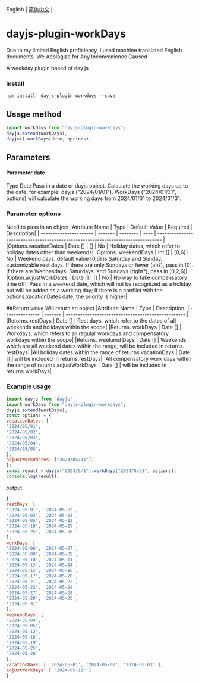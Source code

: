 English | [简体中文](./README.md) |

# dayjs-plugin-workDays
Due to my limited English proficiency, I used machine translated English documents. We Apologize for Any Inconvenience Caused


A weekday plugin based of day.js

### install
```console
npm install  dayjs-plugin-workdays --save
```
## Usage method
```js
import workDays from "dayjs-plugin-workdays";
dayjs.extend(workDays);
dayjs().workDays(date, options);
```
## Parameters
#### Parameter date
Type Date
Pass in a date or dayjs object.
Calculate the working days up to the date, for example: dayjs ("2024/01/01"). WorkDays ("2024/01/31", options) will calculate the working days from 2024/01/01 to 2024/01/31.

### Parameter options
Need to pass in an object
|Attribute Name | Type | Default Value | Required | Description|
| ---------------------- | ------- | -------- | ---- | -------------------------------------------------------------------------------- |  
|Options.vacationDates | Date [] | [] | No | Holiday dates, which refer to holiday dates other than weekends|
|Options. weekendDays | Int [] | [0,6] | No | Weekend days, default value [0,6] is Saturday and Sunday, customizable rest days. If there are only Sundays or fewer (ah?), pass in [0]. If there are Wednesdays, Saturdays, and Sundays (right?), pass in [0,2,6]|
|Option.adjustWorkDates | Date [] | [] | No | No way to take compensatory time off!, Pass in a weekend date, which will not be recognized as a holiday but will be added as a working day; If there is a conflict with the options.xacationDates date, the priority is higher|
       
##Return value
Will return an object
|Attribute Name | Type | Description|
| --------------- | ------- | -------------------------------------------------- |  
|Returns. restDays | Date [] | Rest days, which refer to the dates of all weekends and holidays within the scope|
|Returns. workDays | Date [] | Workdays, which refers to all regular workdays and compensatory workdays within the scope|
|Returns. weekend Days | Date [] | Weekends, which are all weekend dates within the range, will be included in returns. restDays|
|All holiday dates within the range of returns.vacationDays | Date [] | will be included in returns.restDays|
|All compensatory work days within the range of returns.adjustWorkDays | Date [] | will be included in returns.workDays|

 
### Example usage
```js
import dayjs from "dayjs";
import workDays from "dayjs-plugin-workdays";
dayjs.extend(workDays);
const options = {
vacationDates: [
"2024/05/01",
"2024/05/02",
"2024/05/03",
"2024/05/04",
"2024/05/05",
],
adjustWorkDdates: ["2024/05/11"],
};
const result = dayjs("2024/5/1").workDays("2024/5/31", options);
console.log(result);
```
output
```js
{
restDays: [
'2024-05-01', '2024-05-02',
'2024-05-03', '2024-05-04',
'2024-05-05', '2024-05-12',
'2024-05-18', '2024-05-19',
'2024-05-25', '2024-05-26'
],
workDays: [
'2024-05-06', '2024-05-07',
'2024-05-08', '2024-05-09',
'2024-05-10', '2024-05-11',
'2024-05-13', '2024-05-14',
'2024-05-15', '2024-05-16',
'2024-05-17', '2024-05-20',
'2024-05-21', '2024-05-22',
'2024-05-23', '2024-05-24',
'2024-05-27', '2024-05-28',
'2024-05-29', '2024-05-30',
'2024-05-31'
],
weekendDays: [
'2024-05-04',
'2024-05-05',
'2024-05-12',
'2024-05-18',
'2024-05-19',
'2024-05-25',
'2024-05-26'
],
vacationDays: [ '2024-05-01', '2024-05-02', '2024-05-03' ],
adjustWorkDays: [ '2024-05-11' ]
}
```